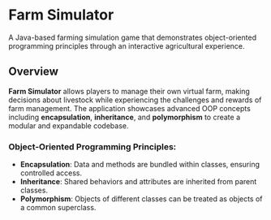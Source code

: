 # Farm Simulator

A Java-based farming simulation game that demonstrates object-oriented programming principles through an interactive agricultural experience.

## Overview

**Farm Simulator** allows players to manage their own virtual farm, making decisions about livestock while experiencing the challenges and rewards of farm management. The application showcases advanced OOP concepts including **encapsulation**, **inheritance**, and **polymorphism** to create a modular and expandable codebase.

### Object-Oriented Programming Principles:
- **Encapsulation**: Data and methods are bundled within classes, ensuring controlled access.
- **Inheritance**: Shared behaviors and attributes are inherited from parent classes.
- **Polymorphism**: Objects of different classes can be treated as objects of a common superclass.
